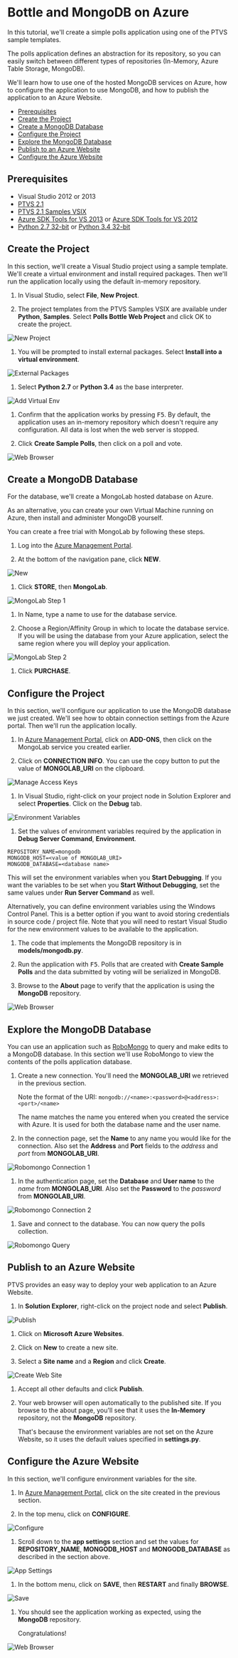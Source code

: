 Bottle and MongoDB on Azure
===========================

In this tutorial, we'll create a simple polls application using one of the 
PTVS sample templates.

The polls application defines an abstraction for its repository, so you can 
easily switch between different types of repositories (In-Memory, Azure Table 
Storage, MongoDB).

We'll learn how to use one of the hosted MongoDB services on Azure, how to 
configure the application to use MongoDB, and how to publish the application 
to an Azure Website.

+ [Prerequisites](#prerequisites)
+ [Create the Project](#create-the-project)
+ [Create a MongoDB Database](#create-a-mongodb-database)
+ [Configure the Project](#configure-the-project)
+ [Explore the MongoDB Database](#explore-the-mongodb-database)
+ [Publish to an Azure Website](#publish-to-an-azure-website)
+ [Configure the Azure Website](#configure-the-azure-website)


## Prerequisites

 - Visual Studio 2012 or 2013
 - [PTVS 2.1](https://pytools.codeplex.com/releases/view/109707)
 - [PTVS 2.1 Samples VSIX](https://pytools.codeplex.com/releases/view/109707)
 - [Azure SDK Tools for VS 2013](http://go.microsoft.com/fwlink/p/?linkid=323510) or 
   [Azure SDK Tools for VS 2012](http://go.microsoft.com/fwlink/p/?linkid=323511)
 - [Python 2.7 32-bit](https://www.python.org/ftp/python/2.7.8/python-2.7.8.msi) or 
   [Python 3.4 32-bit](https://www.python.org/ftp/python/3.4.1/python-3.4.1.msi)


## Create the Project

In this section, we'll create a Visual Studio project using a sample template. 
We'll create a virtual environment and install required packages.  Then we'll 
run the application locally using the default in-memory repository.

1. In Visual Studio, select **File**, **New Project**.

1. The project templates from the PTVS Samples VSIX are available under 
   **Python**, **Samples**.  Select **Polls Bottle Web Project** and click OK 
   to create the project.

  ![New Project](Images/PollsBottleNewProject.png)

1. You will be prompted to install external packages.  Select **Install into a 
   virtual environment**.

  ![External Packages](Images/PollsBottleExternalPackages.png)

1. Select **Python 2.7** or **Python 3.4** as the base interpreter.

  ![Add Virtual Env](Images/PollsCommonAddVirtualEnv.png)

1. Confirm that the application works by pressing <kbd>F5</kbd>.  By default,
   the application uses an in-memory repository which doesn't require any 
   configuration.  All data is lost when the web server is stopped.

1. Click **Create Sample Polls**, then click on a poll and vote.

  ![Web Browser](Images/PollsBottleInMemoryBrowser.png)


## Create a MongoDB Database

For the database, we'll create a MongoLab hosted database on Azure.

As an alternative, you can create your own Virtual Machine running on Azure, 
then install and administer MongoDB yourself.

You can create a free trial with MongoLab by following these steps.

1. Log into the [Azure Management Portal](https://manage.windowsazure.com).

1. At the bottom of the navigation pane, click **NEW**.

  ![New](Images/PollsCommonAzurePlusNew.png)

1. Click **STORE**, then **MongoLab**.

  ![MongoLab Step 1](Images/PollsCommonMongoLabAddon1.png)

1. In Name, type a name to use for the database service.

1. Choose a Region/Affinity Group in which to locate the database service. If 
   you will be using the database from your Azure application, select the same 
   region where you will deploy your application.

  ![MongoLab Step 2](Images/PollsCommonMongoLabAddon2.png)

1. Click **PURCHASE**.


## Configure the Project

In this section, we'll configure our application to use the MongoDB database 
we just created.  We'll see how to obtain connection settings from the Azure 
portal.  Then we'll run the application locally.

1. In [Azure Management Portal](https://manage.windowsazure.com), click on 
   **ADD-ONS**, then click on the MongoLab service you created earlier.

1. Click on **CONNECTION INFO**.  You can use the copy button to put the value 
   of **MONGOLAB_URI** on the clipboard.

  ![Manage Access Keys](Images/PollsCommonMongoLabConnectionInfo.png)

1. In Visual Studio, right-click on your project node in Solution Explorer and 
   select **Properties**.  Click on the **Debug** tab.

  ![Environment Variables](Images/PollsBottleMongoDBProjectDebugSettings.png)

1. Set the values of environment variables required by the application in 
   **Debug Server Command**, **Environment**.

  ```
  REPOSITORY_NAME=mongodb
  MONGODB_HOST=<value of MONGOLAB_URI>
  MONGODB_DATABASE=<database name>
  ```

  This will set the environment variables when you **Start Debugging**.  If you 
  want the variables to be set when you **Start Without Debugging**, set the 
  same values under **Run Server Command** as well.

  Alternatively, you can define environment variables using the Windows Control 
  Panel.  This is a better option if you want to avoid storing credentials in 
  source code / project file.  Note that you will need to restart Visual Studio 
  for the new environment values to be available to the application.

1. The code that implements the MongoDB repository is in **models/mongodb.py**.

1. Run the application with <kbd>F5</kbd>.  Polls that are created with 
   **Create Sample Polls** and the data submitted by voting will be serialized 
   in MongoDB.

1. Browse to the **About** page to verify that the application is using the 
   **MongoDB** repository.

  ![Web Browser](Images/PollsBottleMongoDBAbout.png)


## Explore the MongoDB Database

You can use an application such as [RoboMongo](http://robomongo.org/) to query 
and make edits to a MongoDB database.  In this section we'll use RoboMongo to 
view the contents of the polls application database.

1. Create a new connection.  You'll need the **MONGOLAB_URI** we retrieved in 
   the previous section.

   Note the format of the URI: `mongodb://<name>:<password>@<address>:<port>/<name>`

   The name matches the name you entered when you created the service with 
   Azure.  It is used for both the database name and the user name.

1. In the connection page, set the **Name** to any name you would like for the 
   connection.  Also set the **Address** and **Port** fields to the *address* 
   and *port* from **MONGOLAB_URI**.

  ![Robomongo Connection 1](Images/PollsCommonRobomongoCreateConnection1.png)

1. In the authentication page, set the **Database** and **User name** to the 
   *name* from **MONGOLAB_URI**.  Also set the **Password** to the *password* 
   from **MONGOLAB_URI**.

  ![Robomongo Connection 2](Images/PollsCommonRobomongoCreateConnection2.png)

1. Save and connect to the database.  You can now query the polls collection.

  ![Robomongo Query](Images/PollsCommonRobomongoQuery.png)


## Publish to an Azure Website

PTVS provides an easy way to deploy your web application to an Azure Website.

1. In **Solution Explorer**, right-click on the project node and select 
   **Publish**.

  ![Publish](Images/PollsCommonPublishWebSiteDialog.png)

1. Click on **Microsoft Azure Websites**.

1. Click on **New** to create a new site.

1. Select a **Site name** and a **Region** and click **Create**.

  ![Create Web Site](Images/PollsCommonCreateWebSite.png)

1. Accept all other defaults and click **Publish**.

1. Your web browser will open automatically to the published site.  If you 
   browse to the about page, you'll see that it uses the **In-Memory** repository, 
   not the **MongoDB** repository.

   That's because the environment variables are not set on the Azure Website, 
   so it uses the default values specified in **settings.py**.

## Configure the Azure Website

In this section, we'll configure environment variables for the site.

1. In [Azure Management Portal](https://manage.windowsazure.com), click on the 
   site created in the previous section.

1. In the top menu, click on **CONFIGURE**.

  ![Configure](Images/PollsCommonWebSiteTopMenu.png)

1. Scroll down to the **app settings** section and set the values for 
   **REPOSITORY_NAME**, **MONGODB_HOST** and **MONGODB_DATABASE** as described 
   in the section above.

  ![App Settings](Images/PollsCommonWebSiteConfigureSettingsMongoDB.png)

1. In the bottom menu, click on **SAVE**, then **RESTART** and finally 
   **BROWSE**.

  ![Save](Images/PollsCommonWebSiteConfigureBottomMenu.png)

1. You should see the application working as expected, using the **MongoDB** 
   repository.

   Congratulations!

  ![Web Browser](Images/PollsBottleAzureBrowser.png)
